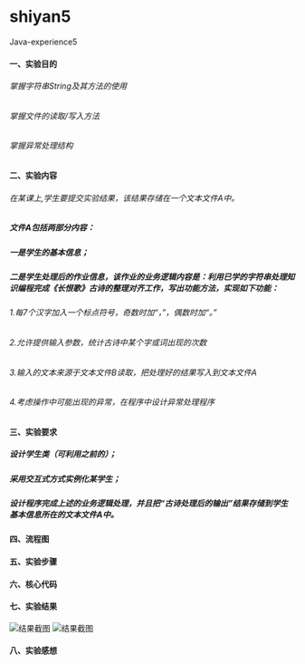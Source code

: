 # shiyan5
Java-experience5
#### 一、实验目的
###### 掌握字符串String及其方法的使用
###### 掌握文件的读取/写入方法
###### 掌握异常处理结构
#### 二、实验内容
###### 在某课上,学生要提交实验结果，该结果存储在一个文本文件A中。
##### 文件A包括两部分内容：
##### 一是学生的基本信息；
##### 二是学生处理后的作业信息，该作业的业务逻辑内容是：利用已学的字符串处理知识编程完成《长恨歌》古诗的整理对齐工作，写出功能方法，实现如下功能：
###### 1.每7个汉字加入一个标点符号，奇数时加“，”，偶数时加“。”
###### 2.允许提供输入参数，统计古诗中某个字或词出现的次数
###### 3.输入的文本来源于文本文件B读取，把处理好的结果写入到文本文件A
###### 4.考虑操作中可能出现的异常，在程序中设计异常处理程序
#### 三、实验要求
##### 设计学生类（可利用之前的）；
##### 采用交互式方式实例化某学生；
##### 设计程序完成上述的业务逻辑处理，并且把“古诗处理后的输出”结果存储到学生基本信息所在的文本文件A中。
#### 四、流程图
#### 五、实验步骤
#### 六、核心代码
#### 七、实验结果
![结果截图](https://github.com/wccc33/shiyan5/commit/735b15cb87de5877856585859160699d17075a0b)
![结果截图]()
#### 八、实验感想
